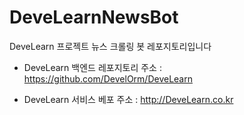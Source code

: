 # DeveLearnNewsBot

DeveLearn 프로젝트 뉴스 크롤링 봇 레포지토리입니다

- DeveLearn 백엔드 레포지토리 주소 : https://github.com/DevelOrm/DeveLearn

- DeveLearn 서비스 베포 주소 : http://DeveLearn.co.kr
